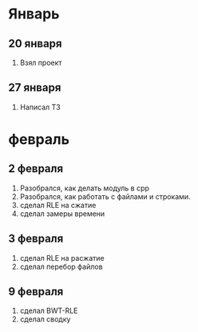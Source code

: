 # Январь
## 20 января
 1. Взял проект
## 27 января
 1. Написал ТЗ
# февраль
## 2 февраля
 1. Разобрался, как делать модуль в cpp
 2. Разобрался, как работать с файлами и строками.
 3. сделал RLE на сжатие
 4. сделал замеры времени
 ## 3 февраля
 1. сделал RLE на расжатие
 2. сделал перебор файлов
 ## 9 февраля
 1. сделал BWT-RLE
 2. сделал сводку
